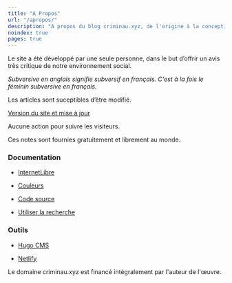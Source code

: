 ```yaml
---
title: "A Propos"
url: "/apropos/"
description: "A propos du blog criminau.xyz, de l'origine à la conception. Observons, les outils ( Développement, Hébergement, ... ), le financement, ainsi que vos droits."
noindex: true
pages: true
---
```


Le site a été développé par une seule personne, dans le but d’offrir un avis très critique de notre environnement social.

*Subversive en anglais signifie subversif en français. C'est à la fois le féminin subversive en français.*

Les articles sont suceptibles d’être modifié.

[Version du site et mise à jour](https://github.com/criminau/site/releases)

Aucune action pour suivre les visiteurs.

Ces notes sont fournies gratuitement et librement au monde.

### Documentation

- [InternetLibre](https://criminau.xyz/internetlibre.txt)

- [Couleurs](https://criminau.xyz/couleurs.txt)

- [Code source](https://github.com/criminau/site)

- [Utiliser la recherche](https://criminau.xyz/recherche.txt)

### Outils

- [Hugo CMS](https://gohugo.io)

- [Netlify](https://netlify.com/)

Le domaine criminau.xyz est financé intégralement par l'auteur de l'œuvre.
